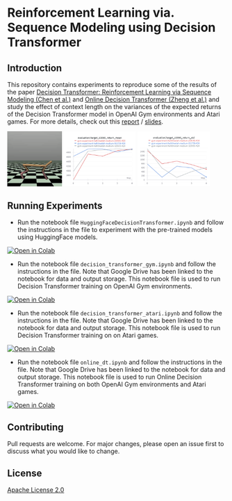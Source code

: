 # Reinforcement Learning via. Sequence Modeling using Decision Transformer

## Introduction
This repository contains experiments to reproduce some of the results of the paper [Decision Transformer: Reinforcement Learning via Sequence Modeling (Chen et al.)](https://arxiv.org/abs/2106.01345) and [Online Decision Transformer (Zheng et al.)](https://arxiv.org/abs/2202.05607) and study the effect of context length on the variances of the expected returns of the Decision Transformer model in OpenAI Gym environments and Atari games. For more details, check out this [report](report.pdf) / [slides](slides.pptx).

<img src="outputs/halfcheetah.PNG" width="25%"></img> <img src="outputs/halfcheetah_k_rm_12000.PNG" width="33%"></img> <img src="outputs/halfcheetah_k_rstd_12000.PNG" width="33%">

## Running Experiments
- Run the notebook file `HuggingFaceDecisionTransformer.ipynb` and follow the instructions in the file to experiment with the pre-trained models using HuggingFace models.  
<a src="https://colab.research.google.com/assets/colab-badge.svg" href="https://colab.research.google.com/github/souradipp76/SeqModRL/blob/main/HuggingFaceDecisionTransformer.ipynb" target="_blank" rel="noopener noreferrer">
    <img src="https://colab.research.google.com/assets/colab-badge.svg" alt="Open in Colab"></a>

- Run the notebook file `decision_transformer_gym.ipynb` and follow the instructions in the file. Note that Google Drive has been linked to the notebook for data and output storage. This notebook file is used to run Decision Transformer training on OpenAI Gym environments.
<a src="https://colab.research.google.com/assets/colab-badge.svg" href="https://colab.research.google.com/github/souradipp76/SeqModRL/blob/main/decision_transformer_gym.ipynb" target="_blank" rel="noopener noreferrer">
    <img src="https://colab.research.google.com/assets/colab-badge.svg" alt="Open in Colab"></a>

- Run the notebook file `decision_transformer_atari.ipynb` and follow the instructions in the file. Note that Google Drive has been linked to the notebook for data and output storage. This notebook file is used to run Decision Transformer training on on Atari games.
<a src="https://colab.research.google.com/assets/colab-badge.svg" href="https://colab.research.google.com/github/souradipp76/SeqModRL/blob/main/decision_transformer_atari.ipynb" target="_blank" rel="noopener noreferrer">
    <img src="https://colab.research.google.com/assets/colab-badge.svg" alt="Open in Colab"></a>

- Run the notebook file `online_dt.ipynb` and follow the instructions in the file. Note that Google Drive has been linked to the notebook for data and output storage. This notebook file is used to run Online Decision Transformer training on both OpenAI Gym environments and Atari games.
<a src="https://colab.research.google.com/assets/colab-badge.svg" href="https://colab.research.google.com/github/souradipp76/SeqModRL/blob/main/online_dt.ipynb" target="_blank" rel="noopener noreferrer">
    <img src="https://colab.research.google.com/assets/colab-badge.svg" alt="Open in Colab"></a>

## Contributing

Pull requests are welcome. For major changes, please open an issue first to discuss what you would like to change.

## License

[Apache License 2.0](https://choosealicense.com/licenses/apache-2.0/)

